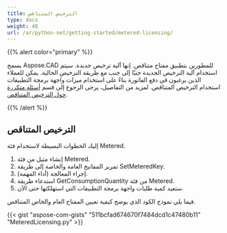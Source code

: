 ```yaml
---
title: الترخيص المتناقص
type: docs
weight: 40
url: /ar/python-net/getting-started/metered-licensing/
---
```


{{% alert color="primary" %}} 

يسمح Aspose.CAD للمطورين بتطبيق مفتاح متناقص. إنها آلية ترخيص جديدة. سيتم استخدام آلية الترخيص الجديدة جنبًا إلى جنب مع طريقة الترخيص الحالية. يمكن للعملاء الذين يرغبون في دفع الفاتورة بناءً على استخدام ميزات واجهة برمجة التطبيقات استخدام الترخيص المتناقص. لمزيد من التفاصيل، يرجى الرجوع إلى قسم [أسئلة متكررة حول الترخيص المتناقص](https://purchase.aspose.com/faqs/licensing/metered).

{{% /alert %}} 
## **الترخيص المتناقص**
إليك الخطوات البسيطة لاستخدام فئة Metered.

1. إنشاء مثيل من فئة Metered.
1. تمرير المفاتيح العامة والخاصة إلى طريقة SetMeteredKey.
1. إجراء المعالجة (أداء المهمة).
1. استدعاء طريقة GetConsumptionQuantity من فئة Metered.
1. ستعيد كمية طلبات واجهة برمجة التطبيقات التي استهلكتها حتى الآن.

فيما يلي نموذج الكود الذي يوضح كيفية تعيين المفتاح العام والخاص المتناقص.

{{< gist "aspose-com-gists" "511bcfad674670f7484dcd1c47480b11" "MeteredLicensing.py" >}}
